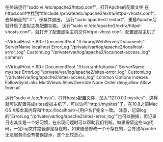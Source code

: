 

在终端运行“sudo vi /etc/apache2/httpd.conf”，打开Apche的配置文件
在httpd.conf中找到“#Include /private/etc/apache2/extra/httpd-vhosts.conf”，去掉前面的“＃”，保存并退出。
运行“sudo apachectl restart”，重启Apache后就开启了虚拟主机配置功能。
运行“sudo vi /etc/apache2/extra/httpd-vhosts.conf”，就打开了配置虚拟主机文件httpd-vhost.conf，配置虚拟主机了


<VirtualHost *:80>
    DocumentRoot "/Library/WebServer/Documents"
    ServerName localhost
    ErrorLog "/private/var/log/apache2/localhost-error_log"
    CustomLog "/private/var/log/apache2/localhost-access_log" common
</VirtualHost>
 
<VirtualHost *:80>
    DocumentRoot "/Users/hhfu/tudou"
    ServerName mysites
    ErrorLog "/private/var/log/apache2/sites-error_log"
    CustomLog "/private/var/log/apache2/sites-access_log" common
    <Directory />
       Options Indexes FollowSymLinks MultiViews
        AllowOverride None
        Order deny,allow
        Allow from all
    </Directory>
</VirtualHost>


运行“sudo vi /etc/hosts”，打开hosts配置文件，加入"127.0.0.1 mysites"，这样就可以配置完成sites虚拟主机了，可以访问“http://mysites”了，在10.8之前Mac OS X版本其内容和“http://localhost/~[用户名]”完全一致。
注意，记录log的“ErrorLog "/private/var/log/apache2/sites-error_log"”也可以删掉，但记录日志其实是一个好习惯，在出现问题时可以帮助我们判断。如果保留这些log代码，一定log文件路径都是存在的，如果随便修改一个不存在的，会导致Apache无法服务而没有错误提示，这个比较恶心。